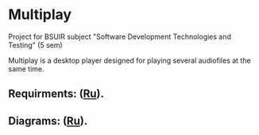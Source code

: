 # Multiplay
Project for BSUIR subject "Software Development Technologies and Testing" (5 sem)

Multiplay is a desktop player designed for playing several audiofiles at the same time.

## Requirments: ([Ru](https://github.com/Studenich/Multiplay/blob/master/Docs/Project%20Documentation/SRS_ru.md)).
## Diagrams: ([Ru](https://github.com/Studenich/Multiplay/tree/master/Docs/Diagrams)). 
